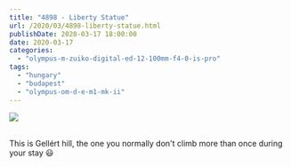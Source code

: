 ```yaml
---
title: "4898 - Liberty Statue"
url: /2020/03/4898-liberty-statue.html
publishDate: 2020-03-17 18:00:00
date: 2020-03-17
categories: 
  - "olympus-m-zuiko-digital-ed-12-100mm-f4-0-is-pro"
tags: 
  - "hungary"
  - "budapest"
  - "olympus-om-d-e-m1-mk-ii"
---
```

<div class="container">
<div class="center"><a target="_blank" href="https://d25zfm9zpd7gm5.cloudfront.net/1200x1200/2018/20180520_135332_lr.jpg"><img class="webfeedsFeaturedVisual" src="https://d25zfm9zpd7gm5.cloudfront.net/0600x0600/2018/20180520_135332_lr.jpg" /></a></div>
</div>
<br />

This is Gellért hill, the one you normally don't climb more than
once during your stay :smiley: